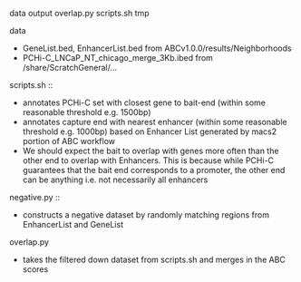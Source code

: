 data  output  overlap.py  scripts.sh  tmp

data
- GeneList.bed, EnhancerList.bed from ABCv1.0.0/results/Neighborhoods
- PCHi-C_LNCaP_NT_chicago_merge_3Kb.ibed from /share/ScratchGeneral/...

scripts.sh :: 
- annotates PCHi-C set with closest gene to bait-end (within some reasonable threshold e.g. 1500bp) 
- annotates capture end with nearest enhancer (within some reasonable threshold e.g. 1000bp) based on Enhancer List generated by macs2 portion of ABC workflow
- We should expect the bait to overlap with genes more often than the other end to overlap with Enhancers. This is because while PCHi-C guarantees that the bait end corresponds to a promoter, the other end can be anything i.e. not necessarily all enhancers

negative.py ::
- constructs a negative dataset by randomly matching regions from EnhancerList and GeneList

overlap.py
- takes the filtered down dataset from scripts.sh and merges in the ABC scores 


